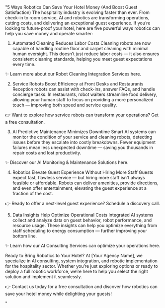 "5 Ways Robotics Can Save Your Hotel Money (And Boost Guest Satisfaction)
The hospitality industry is evolving faster than ever. From check-in to room service, AI and robotics are transforming operations, cutting costs, and delivering an exceptional guest experience.
If you’re looking to future-proof your hotel, here are five powerful ways robotics can help you save money and operate smarter:

1. Automated Cleaning Reduces Labor Costs
Cleaning robots are now capable of handling routine floor and carpet cleaning with minimal human oversight.
This doesn’t just reduce labor costs — it also ensures consistent cleaning standards, helping you meet guest expectations every time.

✨ Learn more about our Robot Cleaning Integration Services here.

2. Service Robots Boost Efficiency at Front Desks and Restaurants
Reception robots can assist with check-ins, answer FAQs, and handle concierge tasks.
In restaurants, robot waiters streamline food delivery, allowing your human staff to focus on providing a more personalized touch — improving both speed and service quality.

👉 Want to explore how service robots can transform your operations? Get a free consultation.

3. AI Predictive Maintenance Minimizes Downtime
Smart AI systems can monitor the condition of your service and cleaning robots, detecting issues before they escalate into costly breakdowns.
Fewer equipment failures mean less unexpected downtime — saving you thousands in repair costs and lost productivity.

✨ Discover our AI Monitoring & Maintenance Solutions here.

4. Robotics Elevate Guest Experience Without Hiring More Staff
Guests expect fast, flawless service — but hiring more staff isn't always feasible or affordable.
Robots can deliver amenities, provide directions, and even offer entertainment, elevating the guest experience at a fraction of the cost.

👉 Ready to offer a next-level guest experience? Schedule a discovery call.

5. Data Insights Help Optimize Operational Costs
Integrated AI systems collect and analyze data on guest behavior, robot performance, and resource usage.
These insights can help you optimize everything from staff scheduling to energy consumption — further improving your bottom line.

✨ Learn how our AI Consulting Services can optimize your operations here.

Ready to Bring Robotics to Your Hotel?
At [Your Agency Name], we specialize in AI consulting, system integration, and robotic implementation for the hospitality sector.
Whether you’re just exploring options or ready to deploy a full robotic workforce, we’re here to help you select the right solution and implement it seamlessly.

👉 Contact us today for a free consultation and discover how robotics can save your hotel money while delighting your guests!

"